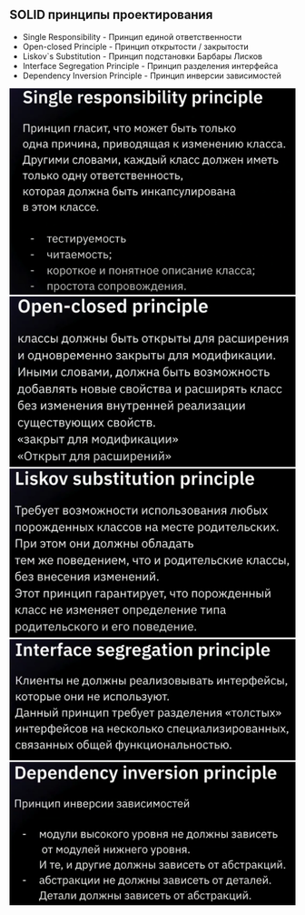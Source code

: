 ## SOLID принципы проектирования
- Single Responsibility - Принцип единой ответственности
- Open-closed Principle - Принцип открытости / закрытости
- Liskov`s Substitution - Принцип подстановки Барбары Лисков
- Interface Segregation Principle - Принцип разделения интерфейса
- Dependency Inversion Principle - Принцип инверсии зависимостей

![SingleResponsibilityPrincipal](SingleResponsibilityPrincipal.png "Single responsibility principle")
![Open-ClosedPrincipal](Open-ClosedPrincipal.png "Open-ClosedPrincipal")
![LiskovSubstitutionPrinciple](LiskovSubstitutionPrinciple.png "LiskovSubstitutionPrinciple")
![InterfaceSegregationPrinciple](InterfaceSegregationPrinciple.png "InterfaceSegregationPrinciple")
![DependencyInversionPrinciple](DependencyInversionPrinciple.png "DependencyInversionPrinciple")
